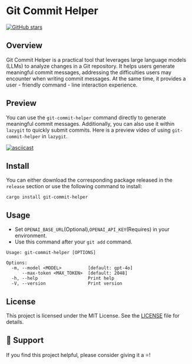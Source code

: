 # Git Commit Helper
[![GitHub stars](https://img.shields.io/github/stars/newdee/git-commit-helper.svg?style=social)](https://github.com/newdee/git-commit-helper)

## Overview
Git Commit Helper is a practical tool that leverages large language models (LLMs) to analyze changes in a Git repository. It helps users generate meaningful commit messages, addressing the difficulties users may encounter when writing commit messages. At the same time, it provides a user - friendly command - line interaction experience.

## Preview
You can use the `git-commit-helper` command directly to generate meaningful commit messages. Additionally, you can also use it within `lazygit` to quickly submit commits. Here is a preview video of using `git-commit-helper` in `lazygit`.

[![asciicast](https://asciinema.org/a/718306.svg)](https://asciinema.org/a/718306)

## Install
You can either download the corresponding package released in the `release` section or use the following command to install:

```
cargo install git-commit-helper
```

## Usage
- Set `OPENAI_BASE_URL`(Optional),`OPENAI_API_KEY`(Requires) in your environment.
- Use this command after your `git add` command.
```
Usage: git-commit-helper [OPTIONS]

Options:
  -m, --model <MODEL>          [default: gpt-4o]
      --max-token <MAX_TOKEN>  [default: 2048]
  -h, --help                   Print help
  -V, --version                Print version
```

## License
This project is licensed under the MIT License. See the [LICENSE](LICENSE) file for details.

## 🙏 Support
If you find this project helpful, please consider giving it a ⭐️!
